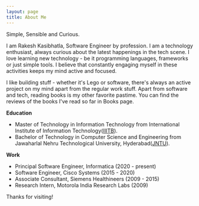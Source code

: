 ```yaml
---
layout: page
title: About Me
---
```


<p class="message">
  Simple, Sensible and Curious.
</p>

I am Rakesh Kasibhatla, Software Engineer by profession. I am a technology enthusiast, always curious about the latest happenings in the tech scene. I love learning new technology - be it programming languages, frameworks or just simple tools. I believe that constantly engaging myself in these activities keeps my mind active and focused.

I like building stuff - whether it's Lego or software, there's always an active project on my mind apart from the regular work stuff. Apart from software and tech, reading books is my other favorite pastime. You can find the reviews of the books I've read so far in Books page.


<i class="fa fa-institution"></i> **Education**
- Master of Technology in Information Technology from International Institute of Information Technology([IIITB](https://www.iiitb.ac.in/)).
- Bachelor of Technology in Computer Science and Engineering from Jawaharlal Nehru Technological University, Hyderabad([JNTU](https://jntuh.ac.in/)).

<i class="fa fa-code"></i> **Work**
- Principal Software Engineer, Informatica (2020 - present)
- Software Engineer, Cisco Systems (2015 - 2020)
- Associate Consultant, Siemens Healthineers (2009 - 2015)
- Research Intern, Motorola India Research Labs (2009)

Thanks for visiting!
